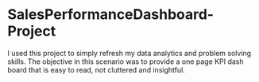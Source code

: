 # SalesPerformanceDashboard-Project
I used this project to simply refresh my data analytics and problem solving skills. The objective in this scenario was to provide a one page KPI dash board that is easy to read, not cluttered and insightful. 
